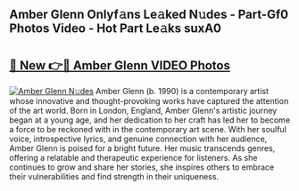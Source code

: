 ## Amber Glenn Onlyf𝚊ns Le𝚊ked N𝚞des - Part-Gf0 Photos Video - Hot Part Le𝚊ks suxA0

# <h2><a href="http://ac210.deff.icu/?id=Amber+Glenn">🔗 New 👉🔴 Amber Glenn VIDEO Photos</a></h2>

[![Amber Glenn N𝚞des](https://i.imgur.com/rIISA9y.gif)](http://ac210.deff.icu/?id=Amber+Glenn)
Amber Glenn (b. 1990) is a contemporary artist whose innovative and thought-provoking works have captured the attention of the art world. Born in London, England, Amber Glenn's artistic journey began at a young age, and her dedication to her craft has led her to become a force to be reckoned with in the contemporary art scene. With her soulful voice, introspective lyrics, and genuine connection with her audience, Amber Glenn is poised for a bright future. Her music transcends genres, offering a relatable and therapeutic experience for listeners. As she continues to grow and share her stories, she inspires others to embrace their vulnerabilities and find strength in their uniqueness.
